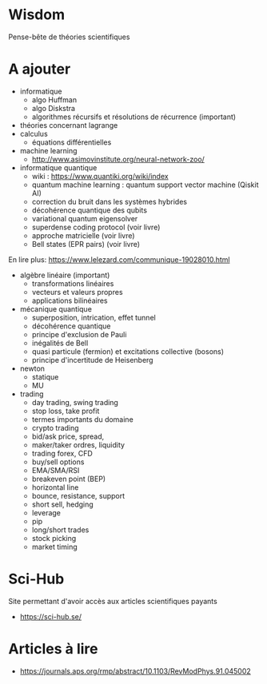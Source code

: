 # Wisdom
Pense-bête de théories scientifiques

# A ajouter 
- informatique
  - algo Huffman
  - algo Diskstra
  - algorithmes récursifs et résolutions de récurrence (important)
- théories concernant lagrange
- calculus
  - équations différentielles
- machine learning
  - http://www.asimovinstitute.org/neural-network-zoo/
- informatique quantique
  - wiki : https://www.quantiki.org/wiki/index
  - quantum machine learning : quantum support vector machine (Qiskit AI)
  - correction du bruit dans les systèmes hybrides
  - décohérence quantique des qubits
  - variational quantum eigensolver
  - superdense coding protocol (voir livre)
  - approche matricielle (voir livre)
  - Bell states (EPR pairs) (voir livre)

En lire plus: https://www.lelezard.com/communique-19028010.html
- algèbre linéaire (important)
  - transformations linéaires
  - vecteurs et valeurs propres
  - applications bilinéaires
- mécanique quantique
  - superposition, intrication, effet tunnel 
  - décohérence quantique
  - principe d'exclusion de Pauli
  - inégalités de Bell
  - quasi particule (fermion) et excitations collective (bosons) 
  - principe d'incertitude de Heisenberg
- newton 
  - statique
  - MU
- trading
  - day trading, swing trading
  - stop loss, take profit
  - termes importants du domaine
  - crypto trading
  - bid/ask price, spread, 
  - maker/taker ordres, liquidity
  - trading forex, CFD
  - buy/sell options
  - EMA/SMA/RSI
  - breakeven point (BEP)
  - horizontal line
  - bounce, resistance, support
  - short sell, hedging
  - leverage
  - pip
  - long/short trades
  - stock picking
  - market timing

# Sci-Hub 
Site permettant d'avoir accès aux articles scientifiques payants 
- https://sci-hub.se/

# Articles à lire
- https://journals.aps.org/rmp/abstract/10.1103/RevModPhys.91.045002

